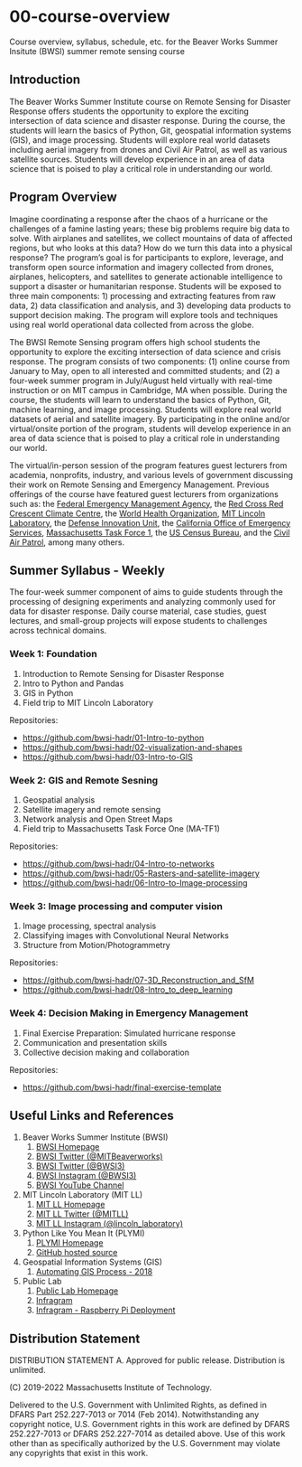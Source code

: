 # 00-course-overview

Course overview, syllabus, schedule, etc. for the Beaver Works Summer Insitute (BWSI) summer remote sensing course

## Introduction

The Beaver Works Summer Institute course on Remote Sensing for Disaster Response offers students the opportunity to explore the exciting intersection of data science and disaster response. During the course, the students will learn the basics of Python, Git, geospatial information systems (GIS), and image processing. Students will explore real world datasets including aerial imagery from drones and Civil Air Patrol, as well as various satellite sources. Students will develop experience in an area of data science that is poised to play a critical role in understanding our world.

## Program Overview

Imagine coordinating a response after the chaos of a hurricane or the challenges of a famine lasting years; these big problems require big data to solve. With airplanes and satellites, we collect mountains of data of affected regions, but who looks at this data? How do we turn this data into a physical response? The program’s goal is for participants to explore, leverage, and transform open source information and imagery collected from drones, airplanes, helicopters, and satellites to generate actionable intelligence to support a disaster or humanitarian response. Students will be exposed to three main components: 1) processing and extracting features from raw data, 2) data classification and analysis, and 3) developing data products to support decision making. The program will explore tools and techniques using real world operational data collected from across the globe.

The BWSI Remote Sensing program offers high school students the opportunity to explore the exciting intersection of data science and crisis response.  The program consists of two components: (1) online course from January to May, open to all interested and committed students; and (2) a four-week summer program in July/August held virtually with real-time instruction or on MIT campus in Cambridge, MA when possible. During the course, the students will learn to understand the basics of Python, Git, machine learning, and image processing. Students will explore real world datasets of aerial and satellite imagery. By participating in the online and/or virtual/onsite portion of the program, students will develop experience in an area of data science that is poised to play a critical role in understanding our world.

The virtual/in-person session of the program features guest lecturers from academia, nonprofits, industry, and various levels of government discussing their work on Remote Sensing and Emergency Management. Previous offerings of the course have featured guest lecturers from organizations such as: the [Federal Emergency Management Agency](https://www.fema.gov), the [Red Cross Red Crescent Climate Centre](https://www.climatecentre.org/), the [World Health Organization](https://www.who.int/), [MIT Lincoln Laboratory](https://www.ll.mit.edu/), the [Defense Innovation Unit](https://www.diu.mil/), the [California Office of Emergency Services](https://www.caloes.ca.gov/), [Massachusetts Task Force 1](http://matf.org/), the [US Census Bureau](https://www.census.gov/), and the [Civil Air Patrol](https://www.gocivilairpatrol.com/), among many others. 

## Summer Syllabus - Weekly

The four-week summer component of aims to guide students through the processing of designing experiments and analyzing commonly used for data for disaster response.  Daily course material, case studies, guest lectures, and small-group projects will expose students to challenges across technical domains. 

### Week 1: Foundation

1. Introduction to Remote Sensing for Disaster Response
2. Intro to Python and Pandas
3. GIS in Python
4. Field trip to MIT Lincoln Laboratory

Repositories:
- https://github.com/bwsi-hadr/01-Intro-to-python
- https://github.com/bwsi-hadr/02-visualization-and-shapes
- https://github.com/bwsi-hadr/03-Intro-to-GIS

### Week 2: GIS and Remote Sesning

1. Geospatial analysis
2. Satellite imagery and remote sensing
3. Network analysis and Open Street Maps
4. Field trip to Massachusetts Task Force One (MA-TF1)

Repositories:
- https://github.com/bwsi-hadr/04-Intro-to-networks
- https://github.com/bwsi-hadr/05-Rasters-and-satellite-imagery
- https://github.com/bwsi-hadr/06-Intro-to-Image-processing


### Week 3: Image processing and computer vision
1. Image processing, spectral analysis
2. Classifying images with Convolutional Neural Networks
3. Structure from Motion/Photogrammetry

Repositories:

- https://github.com/bwsi-hadr/07-3D_Reconstruction_and_SfM
- https://github.com/bwsi-hadr/08-Intro_to_deep_learning

### Week 4: Decision Making in Emergency Management

1. Final Exercise Preparation: Simulated hurricane response
2. Communication and presentation skills
3. Collective decision making and collaboration

Repositories:
- https://github.com/bwsi-hadr/final-exercise-template

## Useful Links and References

1. Beaver Works Summer Institute (BWSI)  
   1. [BWSI Homepage](https://beaverworks.ll.mit.edu/CMS/bw/bwsi)
   2. [BWSI Twitter (@MITBeaverworks)](https://twitter.com/MITBeaverworks)
   3. [BWSI Twitter (@BWSI3)](https://twitter.com/bwsi3)
   4. [BWSI Instagram (@BWSI3)](https://www.instagram.com/BWSI3/)
   6. [BWSI YouTube Channel](https://www.youtube.com/channel/UCZ6aVlpRXxU7uR4NBRAYvzQ)
2. MIT Lincoln Laboratory (MIT LL)  
   1. [MIT LL Homepage](https://www.ll.mit.edu/)  
   2. [MIT LL Twitter (@MITLL)](https://twitter.com/MITLL)
   3. [MIT LL Instagram (@lincoln_laboratory)](https://www.instagram.com/lincoln_laboratory/)
3. Python Like You Mean It (PLYMI)
   1. [PLYMI Homepage](https://www.pythonlikeyoumeanit.com/)
   2. [GitHub hosted source](https://github.com/rsokl/Learning_Python)
4. Geospatial Information Systems (GIS)
   1. [Automating GIS Process - 2018](https://automating-gis-processes.github.io/2018/)
5. Public Lab
   1. [Public Lab Homepage](https://publiclab.org/)
   2. [Infragram](https://publiclab.org/wiki/infragram)
   3. [Infragram - Raspberry Pi Deployment](https://publiclab.org/wiki/raspberry-pi-infragram)

## Distribution Statement

DISTRIBUTION STATEMENT A. Approved for public release. Distribution is unlimited.

(C) 2019-2022 Massachusetts Institute of Technology.

Delivered to the U.S. Government with Unlimited Rights, as defined in DFARS Part 252.227-7013 or 7014 (Feb 2014). Notwithstanding any copyright notice, U.S. Government rights in this work are defined by DFARS 252.227-7013 or DFARS 252.227-7014 as detailed above. Use of this work other than as specifically authorized by the U.S. Government may violate any copyrights that exist in this work.
